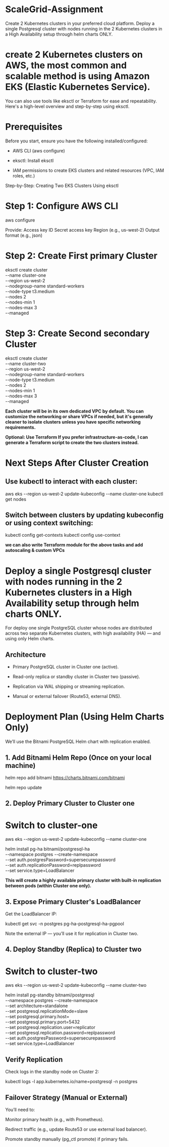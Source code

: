 # ScaleGrid-Assignment
Create 2 Kubernetes clusters in your preferred cloud platform. Deploy a single Postgresql cluster with nodes running in the 2 Kubernetes clusters in a High Availability setup through helm charts ONLY.


# create 2 Kubernetes clusters on AWS, the most common and scalable method is using Amazon EKS (Elastic Kubernetes Service).
You can also use tools like eksctl or Terraform for ease and repeatability. Here's a high-level overview and step-by-step using eksctl.


# Prerequisites
Before you start, ensure you have the following installed/configured:

- AWS CLI (aws configure)

- eksctl: Install eksctl

 - IAM permissions to create EKS clusters and related resources (VPC, IAM roles, etc.)

Step-by-Step: Creating Two EKS Clusters Using eksctl

# Step 1: Configure AWS CLI
 aws configure

Provide:
Access key ID
Secret access key
Region (e.g., us-west-2)
Output format (e.g., json)

# Step 2: Create First primary Cluster

eksctl create cluster \
  --name cluster-one \
  --region us-west-2 \
  --nodegroup-name standard-workers \
  --node-type t3.medium \
  --nodes 2 \
  --nodes-min 1 \
  --nodes-max 3 \
  --managed
  
# Step 3: Create Second secondary Cluster

eksctl create cluster \
  --name cluster-two \
  --region us-west-2 \
  --nodegroup-name standard-workers \
  --node-type t3.medium \
  --nodes 2 \
  --nodes-min 1 \
  --nodes-max 3 \
  --managed
  
**Each cluster will be in its own dedicated VPC by default. You can customize the networking or share VPCs if needed, but it's generally cleaner to isolate clusters unless you have specific networking requirements.**

**Optional: Use Terraform
If you prefer infrastructure-as-code, I can generate a Terraform script to create the two clusters instead.**

# Next Steps After Cluster Creation

## Use kubectl to interact with each cluster:
aws eks --region us-west-2 update-kubeconfig --name cluster-one
kubectl get nodes

## Switch between clusters by updating kubeconfig or using context switching:
kubectl config get-contexts
kubectl config use-context <context-name>

**we can also write Terraform module for the above tasks and add autoscaling & custom VPCs**



# Deploy a single  Postgresql cluster with nodes running in the 2 Kubernetes clusters in a High Availability setup through helm charts ONLY.

For deploy one single PostgreSQL cluster whose nodes are distributed across two separate Kubernetes clusters, with high availability (HA) — and using only Helm charts.

## **Architecture**

- Primary PostgreSQL cluster in Cluster one (active).

- Read-only replica or standby cluster in Cluster two (passive).

- Replication via WAL shipping or streaming replication.

- Manual or external failover (Route53, external DNS).

# Deployment Plan (Using Helm Charts Only)

We’ll use the Bitnami PostgreSQL Helm chart with replication enabled.

## 1. Add Bitnami Helm Repo (Once on your local machine)

helm repo add bitnami https://charts.bitnami.com/bitnami

helm repo update

## 2. Deploy Primary Cluster to Cluster one

# Switch to cluster-one

aws eks --region us-west-2 update-kubeconfig --name cluster-one

helm install pg-ha bitnami/postgresql-ha \
  --namespace postgres --create-namespace \
  --set auth.postgresPassword=supersecurepassword \
  --set auth.replicationPassword=replpassword \
  --set service.type=LoadBalancer 
  
**This will create a highly available primary cluster with built-in replication between pods (within Cluster one only).**

## 3. Expose Primary Cluster's LoadBalancer

Get the LoadBalancer IP:

kubectl get svc -n postgres pg-ha-postgresql-ha-pgpool

Note the external IP — you’ll use it for replication in Cluster two.

## 4. Deploy Standby (Replica) to Cluster two

# Switch to cluster-two

aws eks --region us-west-2 update-kubeconfig --name cluster-two

helm install pg-standby bitnami/postgresql \
  --namespace postgres --create-namespace \
  --set architecture=standalone \
  --set postgresql.replicationMode=slave \
  --set postgresql.primary.host=<external-ip-from-cluster-A> \
  --set postgresql.primary.port=5432 \
  --set postgresql.replication.user=replicator \
  --set postgresql.replication.password=replpassword \
  --set auth.postgresPassword=supersecurepassword \
  --set service.type=LoadBalancer




## Verify Replication
Check logs in the standby node on Cluster 2:

kubectl logs -l app.kubernetes.io/name=postgresql -n postgres


## Failover Strategy (Manual or External)
You’ll need to:

Monitor primary health (e.g., with Prometheus).

Redirect traffic (e.g., update Route53 or use external load balancer).

Promote standby manually (pg_ctl promote) if primary fails.
  
